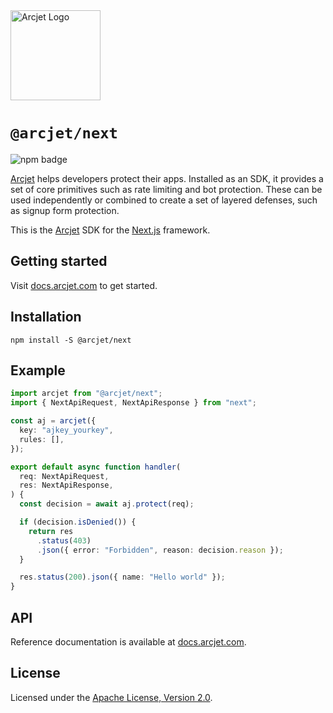 <a href="https://arcjet.com" target="_arcjet-home">
  <picture>
    <source media="(prefers-color-scheme: dark)" srcset="https://arcjet.com/arcjet-logo-dark-planet-arrival.svg">
    <img src="https://arcjet.com/arcjet-logo-light-planet-arrival.svg" alt="Arcjet Logo" height="144" width="auto">
  </picture>
</a>

# `@arcjet/next`

<p>
  <picture>
    <source media="(prefers-color-scheme: dark)" srcset="https://img.shields.io/npm/v/%40arcjet%2Fnext?style=flat-square&label=%E2%9C%A6Aj&labelColor=000000&color=5C5866">
    <img alt="npm badge" src="https://img.shields.io/npm/v/%40arcjet%2Fnext?style=flat-square&label=%E2%9C%A6Aj&labelColor=ECE6F0&color=ECE6F0">
  </picture>
</p>

[Arcjet][arcjet] helps developers protect their apps. Installed as an SDK, it
provides a set of core primitives such as rate limiting and bot protection.
These can be used independently or combined to create a set of layered defenses,
such as signup form protection.

This is the [Arcjet][arcjet] SDK for the [Next.js][next-js] framework.

## Getting started

Visit [docs.arcjet.com](https://docs.arcjet.com/get-started/nextjs) to get
started.

## Installation

```shell
npm install -S @arcjet/next
```

## Example

```ts
import arcjet from "@arcjet/next";
import { NextApiRequest, NextApiResponse } from "next";

const aj = arcjet({
  key: "ajkey_yourkey",
  rules: [],
});

export default async function handler(
  req: NextApiRequest,
  res: NextApiResponse,
) {
  const decision = await aj.protect(req);

  if (decision.isDenied()) {
    return res
      .status(403)
      .json({ error: "Forbidden", reason: decision.reason });
  }

  res.status(200).json({ name: "Hello world" });
}
```

## API

Reference documentation is available at [docs.arcjet.com][next-sdk-docs].

## License

Licensed under the [Apache License, Version 2.0][apache-license].

[arcjet]: https://arcjet.com
[next-js]: https://nextjs.org/
[next-sdk-docs]: https://docs.arcjet.com/reference/nextjs
[apache-license]: http://www.apache.org/licenses/LICENSE-2.0
